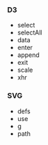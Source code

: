 ### D3
- select
- selectAll
- data
- enter
- append
- exit
- scale
- xhr

### SVG
- defs
- use
- g
- path
